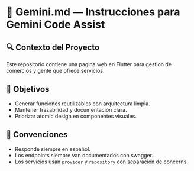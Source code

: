 # 🧠 Gemini.md — Instrucciones para Gemini Code Assist

## 🔍 Contexto del Proyecto
Este repositorio contiene una pagina web en Flutter para gestion de comercios y gente que ofrece servicios.

## 🎯 Objetivos
- Generar funciones reutilizables con arquitectura limpia.
- Mantener trazabilidad y documentación clara.
- Priorizar atomic design en componentes visuales.

## 🧩 Convenciones
- Responde siempre en español.
- Los endpoints siempre van documentados con swagger.
- Los servicios usan `provider` y `repository` con separación de concerns.